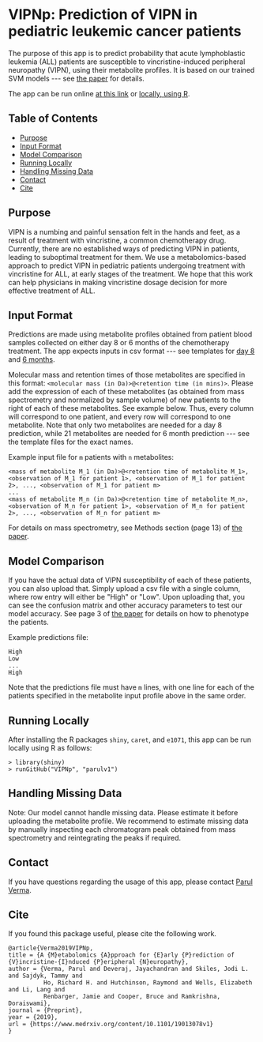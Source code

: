 # VIPNp: Prediction of VIPN in pediatric leukemic cancer patients

The purpose of this app is to predict probability that acute lymphoblastic leukemia (ALL) patients are susceptible to vincristine-induced peripheral neuropathy (VIPN), using their metabolite profiles. It is based on our trained SVM models --- see [the paper](https://www.medrxiv.org/content/10.1101/19013078v1) for details. 

The app can be run online [at this link](https://parulv1.shinyapps.io/vipnp_shiny/) or [locally, using R](#running-locally).

## Table of Contents

- [Purpose](#purpose)
- [Input Format](#input-format)
- [Model Comparison](#model-comparison)
- [Running Locally](#running-locally)
- [Handling Missing Data](#handling-missing-data)
- [Contact](#contact)
- [Cite](#cite)

## Purpose

VIPN is a numbing and painful sensation felt in the hands and feet, as a result of treatment with vincristine, a common chemotherapy drug. Currently, there are no established ways of predicting VIPN in patients, leading to suboptimal treatment for them. We use a metabolomics-based approach to predict VIPN in pediatric patients undergoing treatment with vincristine for ALL, at early stages of the treatment. We hope that this work can help physicians in making vincristine dosage decision for more effective treatment of ALL.


## Input Format
Predictions are made using metabolite profiles obtained from patient blood samples collected on either day 8 or 6 months of the chemotherapy treatment. 
The app expects inputs in csv format --- see templates for [day 8](https://github.com/parulv1/VIPNp/blob/master/Day8Template.csv) and [6 months](https://github.com/parulv1/VIPNp/blob/master/Mo6Template.csv).

Molecular mass and retention times of those metabolites are specified in this format: `<molecular mass (in Da)>@<retention time (in mins)>`. Please add the expression of each of these metabolites (as obtained from mass spectrometry and normalized by sample volume) of new patients to the right of each of these metabolites. See example below. Thus, every column will correspond to one patient, and every row will correspond to one metabolite. Note that only two metabolites are needed for a day 8 prediction, while 21 metabolites are needed for 6 month prediction --- see the template files for the exact names.

Example input file for `m` patients with `n` metabolites:
```
<mass of metabolite M_1 (in Da)>@<retention time of metabolite M_1>, <observation of M_1 for patient 1>, <observation of M_1 for patient 2>, ..., <observation of M_1 for patient m>
...
<mass of metabolite M_n (in Da)>@<retention time of metabolite M_n>, <observation of M_n for patient 1>, <observation of M_n for patient 2>, ..., <observation of M_n for patient m>
```

For details on mass spectrometry, see Methods section (page 13) of [the paper](https://www.medrxiv.org/content/10.1101/19013078v1).


## Model Comparison
If you have the actual data of VIPN susceptibility of each of these patients, you can also upload that. Simply upload a csv file with a single column, where row entry will either be "High" or "Low". Upon uploading that, you can see the confusion matrix and other accuracy parameters to test our model accuracy. See page 3 of [the paper](https://www.medrxiv.org/content/10.1101/19013078v1) for details on how to phenotype the patients.

Example predictions file:
```
High
Low
...
High
```
Note that the predictions file must have `m` lines, with one line for each of the patients specified in the metabolite input profile above in the same order.



## Running Locally
After installing the R packages `shiny`, `caret`, and `e1071`,
this app can be run locally using R as follows:
```
> library(shiny)    
> runGitHub("VIPNp", "parulv1")
```

## Handling Missing Data
Note: Our model cannot handle missing data. Please estimate it before uploading the metabolite profile. We recommend to estimate missing data by manually inspecting each chromatogram peak obtained from mass spectrometry and reintegrating the peaks if required.

## Contact
If you have questions regarding the usage of this app, please contact [Parul Verma](https://parulv1.github.io/).

## Cite
If you found this package useful, please cite the following work.

```
@article{Verma2019VIPNp,
title = {A {M}etabolomics {A}pproach for {E}arly {P}rediction of {V}incristine-{I}nduced {P}eripheral {N}europathy},
author = {Verma, Parul and Deveraj, Jayachandran and Skiles, Jodi L. and Sajdyk, Tammy and
          Ho, Richard H. and Hutchinson, Raymond and Wells, Elizabeth and Li, Lang and  
          Renbarger, Jamie and Cooper, Bruce and Ramkrishna, Doraiswami},
journal = {Preprint},
year = {2019},
url = {https://www.medrxiv.org/content/10.1101/19013078v1}
}
```
